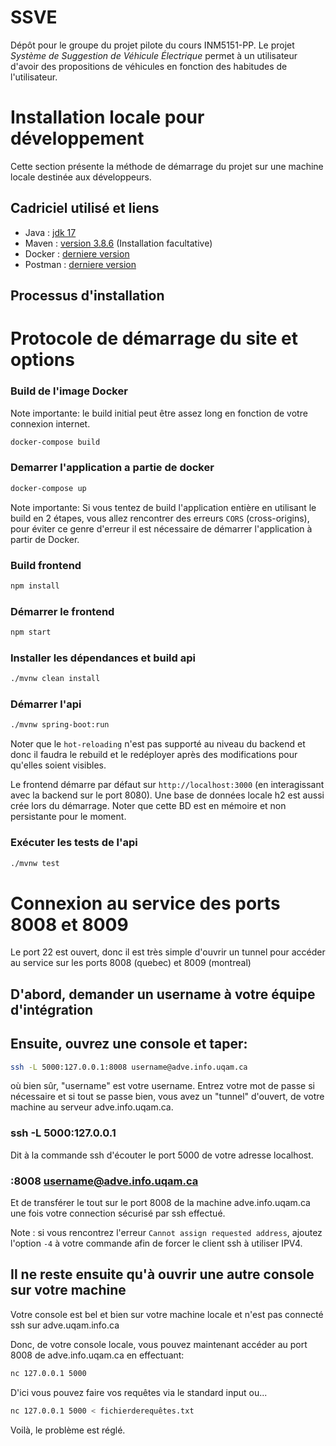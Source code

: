 SSVE
====

Dépôt pour le groupe du projet pilote du cours INM5151-PP. Le projet
*Système de Suggestion de Véhicule Électrique* permet à un utilisateur d'avoir des
propositions de véhicules en fonction des habitudes de l'utilisateur.

Installation locale pour développement
======================================

Cette section présente la méthode de démarrage du projet sur une machine locale
destinée aux développeurs.

Cadriciel utilisé et liens
---------------------------

- Java : [jdk 17](https://www.oracle.com/java/technologies/javase/jdk17-archive-downloads.html)
- Maven : [version 3.8.6](https://maven.apache.org/download.cgi?Preferred=ftp://ftp.osuosl.org/pub/apache/) 
(Installation facultative)
- Docker : [derniere version](https://www.docker.com/products/docker-desktop/)
- Postman : [derniere version](https://www.postman.com/downloads/)

Processus d'installation
------------------------

Protocole de démarrage du site et options
========================================

### Build de l'image Docker
Note importante: le build initial peut être assez long en fonction de votre connexion internet.
```sh
docker-compose build
```

### Demarrer l'application a partie de docker
```sh
docker-compose up
```

Note importante: Si vous tentez de build l'application entière en utilisant le build en 2 étapes, vous allez rencontrer des erreurs ``CORS`` (cross-origins), pour éviter ce genre d'erreur il est nécessaire de démarrer l'application à partir de Docker.
### Build frontend
```sh
npm install
```

### Démarrer le frontend
```sh
npm start
```

### Installer les dépendances et build api

```sh
./mvnw clean install
```

### Démarrer l'api

```sh
./mvnw spring-boot:run
```

Noter que le `hot-reloading` n'est pas supporté au niveau du backend et donc il faudra le rebuild et le redéployer après des modifications pour qu'elles soient visibles. 

Le frontend démarre par défaut sur `http://localhost:3000` (en interagissant avec la backend sur le port 8080). Une base de données locale h2 est aussi crée lors du démarrage. Noter que cette BD est en mémoire et non persistante pour le moment.

### Exécuter les tests de l'api

```sh
./mvnw test
```
# Connexion au service des ports 8008 et 8009

Le port 22 est ouvert, donc il est très simple d'ouvrir un tunnel pour accéder
au service sur les ports 8008 (quebec) et 8009 (montreal)

## D'abord, demander un username à votre équipe d'intégration

## Ensuite, ouvrez une console et taper:

```bash
ssh -L 5000:127.0.0.1:8008 username@adve.info.uqam.ca
```

où bien sûr, "username" est votre username. Entrez votre mot de passe si
nécessaire et si tout se passe bien, vous avez un "tunnel" d'ouvert, de votre
machine au serveur adve.info.uqam.ca. 

### ssh -L 5000:127.0.0.1

Dit à la commande ssh d'écouter le port 5000 de votre adresse localhost.

### :8008 username@adve.info.uqam.ca

Et de transférer le tout sur le port 8008 de la machine adve.info.uqam.ca une
fois votre connection sécurisé par ssh effectué. 

Note : si vous rencontrez l'erreur `Cannot assign requested address`, ajoutez l'option `-4` à votre commande afin de forcer le client ssh à utiliser IPV4.

## Il ne reste ensuite qu'à ouvrir une autre console sur votre machine

Votre console est bel et bien sur votre machine locale et n'est pas connecté ssh
sur adve.uqam.info.ca

Donc, de votre console locale, vous pouvez maintenant accéder au port 8008 de
adve.info.uqam.ca en effectuant: 

```bash
nc 127.0.0.1 5000
```

D'ici vous pouvez faire vos requêtes via le standard input ou...

```bash
nc 127.0.0.1 5000 < fichierderequêtes.txt
```

Voilà, le problème est réglé.




